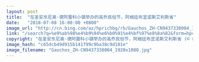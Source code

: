 ```yaml
---
layout: post
title:  "在圣安东尼奥·德阿雷科小镇举办的高乔民俗节，阿根廷布宜诺斯艾利斯省"
date:   "2018-07-08 16:00:00 +0800"
image_url: "http://cn.bing.com/az/hprichbg/rb/Gauchos_ZH-CN9437338004_1920x1080.jpg"
link: "/search?q=%e9%ab%98%e4%b9%94%e6%b0%91%e4%bf%97%e8%8a%82&form=hpcapt&mkt=zh-cn"
copyright: "在圣安东尼奥·德阿雷科小镇举办的高乔民俗节，阿根廷布宜诺斯艾利斯省 (© Eliseo Miciu)"
image_hash: "c65dcb49d915b141f99c9ba38c9d101e"
image_filename: "Gauchos_ZH-CN9437338004_1920x1080.jpg"
---
```

